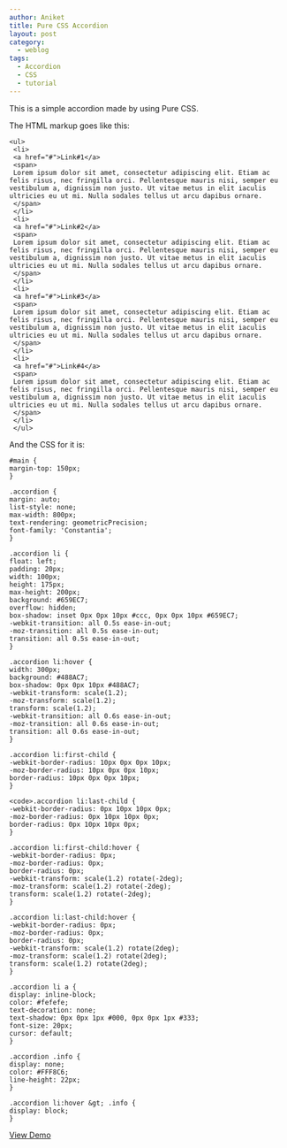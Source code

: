 ```yaml
---
author: Aniket
title: Pure CSS Accordion
layout: post
category:
  - weblog
tags:
  - Accordion
  - CSS
  - tutorial
---
```

This is a simple accordion made by using Pure CSS.

The HTML markup goes like this:

    <ul>
     <li>
     <a href="#">Link#1</a>
     <span>
     Lorem ipsum dolor sit amet, consectetur adipiscing elit. Etiam ac felis risus, nec fringilla orci. Pellentesque mauris nisi, semper eu vestibulum a, dignissim non justo. Ut vitae metus in elit iaculis ultricies eu ut mi. Nulla sodales tellus ut arcu dapibus ornare.
     </span>
     </li>
     <li>
     <a href="#">Link#2</a>
     <span>
     Lorem ipsum dolor sit amet, consectetur adipiscing elit. Etiam ac felis risus, nec fringilla orci. Pellentesque mauris nisi, semper eu vestibulum a, dignissim non justo. Ut vitae metus in elit iaculis ultricies eu ut mi. Nulla sodales tellus ut arcu dapibus ornare.
     </span>
     </li>
     <li>
     <a href="#">Link#3</a>
     <span>
     Lorem ipsum dolor sit amet, consectetur adipiscing elit. Etiam ac felis risus, nec fringilla orci. Pellentesque mauris nisi, semper eu vestibulum a, dignissim non justo. Ut vitae metus in elit iaculis ultricies eu ut mi. Nulla sodales tellus ut arcu dapibus ornare.
     </span>
     </li>
     <li>
     <a href="#">Link#4</a>
     <span>
     Lorem ipsum dolor sit amet, consectetur adipiscing elit. Etiam ac felis risus, nec fringilla orci. Pellentesque mauris nisi, semper eu vestibulum a, dignissim non justo. Ut vitae metus in elit iaculis ultricies eu ut mi. Nulla sodales tellus ut arcu dapibus ornare.
     </span>
     </li>
     </ul>
    



And the CSS for it is:

    #main {
    margin-top: 150px;
    }
    
    .accordion {
    margin: auto;
    list-style: none;
    max-width: 800px;
    text-rendering: geometricPrecision;
    font-family: 'Constantia';
    }
    
    .accordion li {
    float: left;
    padding: 20px;
    width: 100px;
    height: 175px;
    max-height: 200px;
    background: #659EC7;
    overflow: hidden;
    box-shadow: inset 0px 0px 10px #ccc, 0px 0px 10px #659EC7;
    -webkit-transition: all 0.5s ease-in-out;
    -moz-transition: all 0.5s ease-in-out;
    transition: all 0.5s ease-in-out;
    }
    
    .accordion li:hover {
    width: 300px;
    background: #488AC7;
    box-shadow: 0px 0px 10px #488AC7;
    -webkit-transform: scale(1.2);
    -moz-transform: scale(1.2);
    transform: scale(1.2);
    -webkit-transition: all 0.6s ease-in-out;
    -moz-transition: all 0.6s ease-in-out;
    transition: all 0.6s ease-in-out;
    }
    
    .accordion li:first-child {
    -webkit-border-radius: 10px 0px 0px 10px;
    -moz-border-radius: 10px 0px 0px 10px;
    border-radius: 10px 0px 0px 10px;
    }
    
    <code>.accordion li:last-child {
    -webkit-border-radius: 0px 10px 10px 0px;
    -moz-border-radius: 0px 10px 10px 0px;
    border-radius: 0px 10px 10px 0px;
    }
    
    .accordion li:first-child:hover {
    -webkit-border-radius: 0px;
    -moz-border-radius: 0px;
    border-radius: 0px;
    -webkit-transform: scale(1.2) rotate(-2deg);
    -moz-transform: scale(1.2) rotate(-2deg);
    transform: scale(1.2) rotate(-2deg);
    }
    
    .accordion li:last-child:hover {
    -webkit-border-radius: 0px;
    -moz-border-radius: 0px;
    border-radius: 0px;
    -webkit-transform: scale(1.2) rotate(2deg);
    -moz-transform: scale(1.2) rotate(2deg);
    transform: scale(1.2) rotate(2deg);
    }
    
    .accordion li a {
    display: inline-block;
    color: #fefefe;
    text-decoration: none;
    text-shadow: 0px 0px 1px #000, 0px 0px 1px #333;
    font-size: 20px;
    cursor: default;
    }
    
    .accordion .info {
    display: none;
    color: #FFF8C6;
    line-height: 22px;
    }
    
    .accordion li:hover &gt; .info {
    display: block;
    }

[View Demo][1]

 [1]: https://developer.mozilla.org/en-US/demos/detail/pure-css-accordion/launch "Pure CSS Accordion"